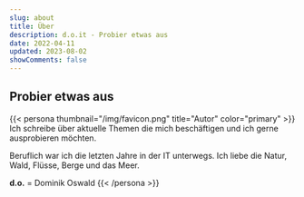 ```yaml
---
slug: about
title: Über
description: d.o.it - Probier etwas aus
date: 2022-04-11
updated: 2023-08-02
showComments: false
---
```

## Probier etwas aus

{{< persona thumbnail="/img/favicon.png" title="Autor" color="primary" >}}
 Ich schreibe über aktuelle Themen die mich beschäftigen und ich gerne ausprobieren möchten.

Beruflich war ich die letzten Jahre in der IT unterwegs. Ich liebe die Natur, Wald, Flüsse, Berge und das Meer.

**d.o.** = Dominik Oswald
{{< /persona >}}
